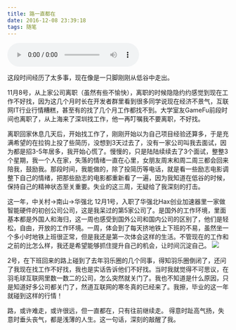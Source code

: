 ```yaml
---
title: 路一直都在
date: 2016-12-08 23:39:18
tags: 随笔
---
```

<audio src="http://qiniu.vibexie.com/blog/%E8%B7%AF%E4%B8%80%E7%9B%B4%E9%83%BD%E5%9C%A8.mp3" controls="controls">
</audio>

这段时间经历了太多事，现在像是一只脚刚刚从低谷中走出。

11月8号，从上家公司离职（虽然有些不愉快），离职的时候隐隐约约感觉到现在工作不好找，因为这几个月时长在开发者群里看到很多同学说现在经济不景气，互联网IT行业行情糟糕，甚至有的找了几个月工作都找不到。大学室友GameFu前段时间也离职了，从上海来了深圳找工作，他一再叮嘱我不要离职，不好找。
<!-- more -->

离职回家休息几天后，开始找工作了，刚刚开始以为自己项目经验还算多，于是充满希望的在拉钩上投了些简历，没想到3天过去了，没有一家公司叫我去面试，因为都是招3-5年居多，我开始心慌了。慢慢的，只是陆陆续续去了3个面试，整整3个星期，我一个人在家，失落的情绪一直在心里，女朋友周末和周二周三都会回来陪我，鼓励我。那段时间，我能做的，除了投简历等电话，就是看一些励志电影调整下自己的情绪，把那些励志的电影都重新看了一遍，因为我知道在低谷的时候，保持自己的精神状态至关重要。失业的这三周，无疑给了我深刻的打击。

这一年，中关村->南山->华强北
12月1号，入职了华强北Hax创业加速器里一家做智能硬件的初创公司公司，这是我呆过的第5家公司了。是国外的工作环境，里面基本都是外国人和海归，这一周也感受到国外公司和国内公司的区别了，他们是轻松，自由，开放的工作环境。一周，体会到了每天挤地铁上下班的不易，虽然坐一个多小时地铁上班很正常，但是我还是第一次体会这样的生活。不管现在的工作和之前的比怎么样，我还是希望能够抓住提升自己的机会，让时间沉淀自己。
![](http://qiniu.vibexie.com/blog/201612-hax.jpg?imageView2/2/w/600)


2号，在下班回来的路上碰到了去年羽乐圈的几个同事，得知羽乐圈倒闭了，还问了我现在找工作不好找，我也是实话告诉他们不好找。当时我就觉得不可思议，在羽毛球互联网里数一数二的公司，怎么突然就关门了。我也不知道是什么原因，只是知道好多公司都关门了，然道互联网的寒冬真的已经来了。我擦，毕业的这一年就碰到这样的行情！

路，或许难走，或许很远，但一直都在，只有往前继续走。
得意时趾高气扬，失意时垂头丧气，都是浅薄的人生。这一句话，深刻的敲醒了我。
